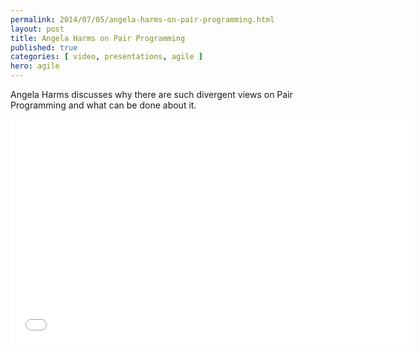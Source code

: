 ```yaml
---
permalink: 2014/07/05/angela-harms-on-pair-programming.html
layout: post
title: Angela Harms on Pair Programming
published: true
categories: [ video, presentations, agile ]
hero: agile
---
```


Angela Harms discusses why there are such divergent views on Pair Programming 
and what can be done about it.

<iframe width="640" height="360" src="//www.youtube.com/embed/OQXEzwXtzJ8?feature=player_detailpage" frameborder="0" allowfullscreen></iframe>

